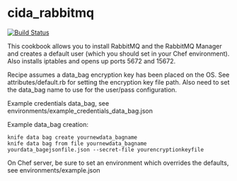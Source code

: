 # cida_rabbitmq

[![Build Status](https://travis-ci.org/USGS-CIDA/cookbook-rabbitmq.svg?branch=master)](https://travis-ci.org/USGS-CIDA/cookbook-rabbitmq)

This cookbook allows you to install RabbitMQ and the RabbitMQ Manager and creates a default user (which you should set in your Chef environment). Also installs iptables and opens up ports 5672 and 15672.

Recipe assumes a data_bag encryption key has been placed on the OS. See attributes/default.rb for setting the encryption key file path. Also need to set the data_bag name to use for the user/pass configuration.

Example credentials data_bag, see environments/example_credentials_data_bag.json

Example data_bag creation:
```
knife data bag create yournewdata_bagname  
knife data bag from file yournewdata_bagname yourdata_bagejsonfile.json --secret-file yourencryptionkeyfile  
```

On Chef server, be sure to set an environment which overrides the defaults, see environments/example.json
